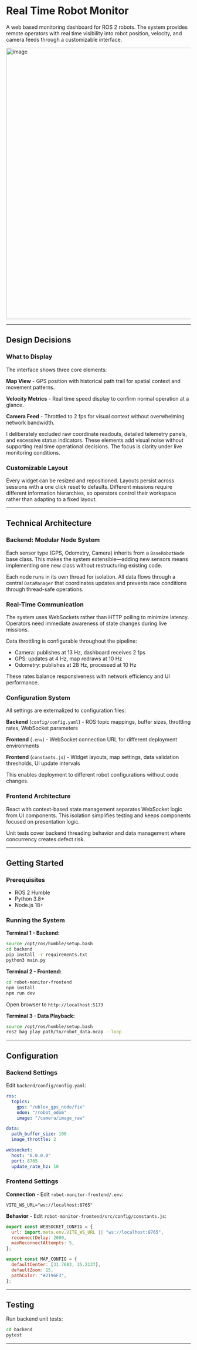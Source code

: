 ﻿# Real Time Robot Monitor

A web based monitoring dashboard for ROS 2 robots. The system provides remote operators with real time visibility into robot position, velocity, and camera feeds through a customizable interface.


<img width="1344" height="739" alt="image" src="https://github.com/user-attachments/assets/ad404492-6dc6-440c-befa-68e253e956ba" />


---

## Design Decisions

### What to Display

The interface shows three core elements:

**Map View** - GPS position with historical path trail for spatial context and movement patterns.

**Velocity Metrics** - Real time speed display to confirm normal operation at a glance.

**Camera Feed** - Throttled to 2 fps for visual context without overwhelming network bandwidth.

I deliberately excluded raw coordinate readouts, detailed telemetry panels, and excessive status indicators. These elements add visual noise without supporting real time operational decisions. The focus is clarity under live monitoring conditions.

### Customizable Layout

Every widget can be resized and repositioned. Layouts persist across sessions with a one click reset to defaults. Different missions require different information hierarchies, so operators control their workspace rather than adapting to a fixed layout.

---

## Technical Architecture

### Backend: Modular Node System

Each sensor type (GPS, Odometry, Camera) inherits from a `BaseRobotNode` base class. This makes the system extensible—adding new sensors means implementing one new class without restructuring existing code.

Each node runs in its own thread for isolation. All data flows through a central `DataManager` that coordinates updates and prevents race conditions through thread-safe operations.

### Real-Time Communication

The system uses WebSockets rather than HTTP polling to minimize latency. Operators need immediate awareness of state changes during live missions.

Data throttling is configurable throughout the pipeline:

- Camera: publishes at 13 Hz, dashboard receives 2 fps
- GPS: updates at 4 Hz, map redraws at 10 Hz
- Odometry: publishes at 28 Hz, processed at 10 Hz

These rates balance responsiveness with network efficiency and UI performance.

### Configuration System

All settings are externalized to configuration files:

**Backend** (`config/config.yaml`) - ROS topic mappings, buffer sizes, throttling rates, WebSocket parameters

**Frontend** (`.env`) - WebSocket connection URL for different deployment environments

**Frontend** (`constants.js`) - Widget layouts, map settings, data validation thresholds, UI update intervals

This enables deployment to different robot configurations without code changes.

### Frontend Architecture

React with context-based state management separates WebSocket logic from UI components. This isolation simplifies testing and keeps components focused on presentation logic.

Unit tests cover backend threading behavior and data management where concurrency creates defect risk.

---

## Getting Started

### Prerequisites

- ROS 2 Humble
- Python 3.8+
- Node.js 18+

### Running the System

**Terminal 1 - Backend:**

```bash
source /opt/ros/humble/setup.bash
cd backend
pip install -r requirements.txt
python3 main.py
```

**Terminal 2 - Frontend:**

```bash
cd robot-monitor-frontend
npm install
npm run dev
```

Open browser to `http://localhost:5173`

**Terminal 3 - Data Playback:**

```bash
source /opt/ros/humble/setup.bash
ros2 bag play path/to/robot_data.mcap --loop
```

---

## Configuration

### Backend Settings

Edit `backend/config/config.yaml`:

```yaml
ros:
  topics:
    gps: "/ublox_gps_node/fix"
    odom: "/robot_odom"
    image: "/camera/image_raw"

data:
  path_buffer_size: 100
  image_throttle: 2

websocket:
  host: "0.0.0.0"
  port: 8765
  update_rate_hz: 10
```

### Frontend Settings

**Connection** - Edit `robot-monitor-frontend/.env`:

```
VITE_WS_URL="ws://localhost:8765"
```

**Behavior** - Edit `robot-monitor-frontend/src/config/constants.js`:

```javascript
export const WEBSOCKET_CONFIG = {
  url: import.meta.env.VITE_WS_URL || "ws://localhost:8765",
  reconnectDelay: 2000,
  maxReconnectAttempts: 5,
};

export const MAP_CONFIG = {
  defaultCenter: [31.7683, 35.2137],
  defaultZoom: 15,
  pathColor: "#2196F3",
};
```

---

## Testing

Run backend unit tests:

```bash
cd backend
pytest
```

---

